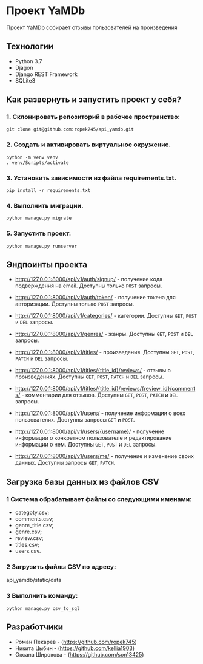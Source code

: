 Проект YaMDb
========================================================
Проект YaMDb собирает отзывы пользователей на произведения
## Технологии
- Python 3.7
- Djagon
- Django REST Framework
- SQLite3
## Как развернуть и запустить проект у себя? ##
### 1. Склонировать репозиторий в рабочее пространство: ###
```
git clone git@github.com:ropek745/api_yamdb.git
```
### 2. Создать и активировать виртуальное окружение. ###
```
python -m venv venv
. venv/Scripts/activate
```
### 3. Установить зависимости из файла requirements.txt. ###
```
pip install -r requirements.txt
```
### 4. Выполнить миграции. ###
```
python manage.py migrate
```
### 5. Запустить проект. ###
```
python manage.py runserver
```
## Эндпоинты проекта ##
- http://127.0.0.1:8000/api/v1/auth/signup/ - получение кода подверждения на email. Доступны только `POST` запросы.

- http://127.0.0.1:8000/api/v1/auth/token/ - получение токена для авторизации. Доступны только `POST` запросы.

- http://127.0.0.1:8000/api/v1/categories/ - категории. Доступны `GET`, `POST` и `DEL` запросы.

- http://127.0.0.1:8000/api/v1/genres/ - жанры. Доступны `GET`, `POST` и `DEL` запросы.

- http://127.0.0.1:8000/api/v1/titles/ - произведения. Доступны `GET`, `POST`, `PATCH` и `DEL` запросы.

- http://127.0.0.1:8000/api/v1/titles/{title_id}/reviews/ - отзывы о произведениях. Доступны `GET`, `POST`, `PATCH` и `DEL` запросы.

- http://127.0.0.1:8000/api/v1/titles/{title_id}/reviews/{review_id}/comments/ - комментарии для отзывов. Доступны `GET`, `POST`, `PATCH` и `DEL` запросы.

- http://127.0.0.1:8000/api/v1/users/ - получение информации о всех пользователях. Доступны запросы `GET` и `POST`.

- http://127.0.0.1:8000/api/v1/users/{username}/ - получение информации о конкретном пользователе и редактирование информации о нем. Доступны `GET`, `POST` и `DEL` запросы.

- http://127.0.0.1:8000/api/v1/users/me/ - получение и изменение своих данных. Доступны запросы `GET`, `PATCH`.

## Загрузка базы данных из файлов CSV ##
### 1 Система обрабатывает файлы со следующими именами: ###
  - categoty.csv;
  - comments.csv;
  - genre_title.csv;
  - genre.csv;
  - review.csv;
  - titles.csv;
  - users.csv.
### 2 Загрузить файлы CSV по адресу: ###
  api_yamdb/static/data
### 3 Выполнить команду: ###
  ```
  python manage.py csv_to_sql
  ```

## Разработчики ##
  - Роман Пекарев - (https://github.com/ropek745)
  - Никита Цыбин - (https://github.com/kellia1903)
  - Оксана Широкова - (https://github.com/son13425)
